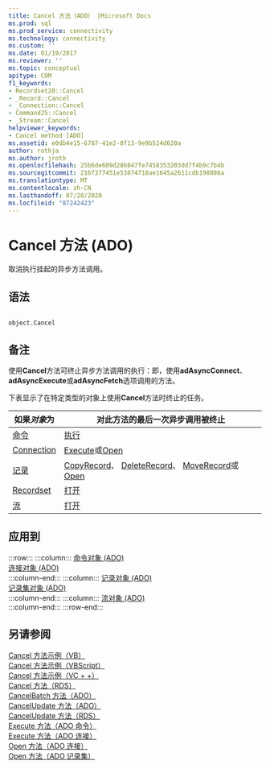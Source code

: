 ```yaml
---
title: Cancel 方法（ADO） |Microsoft Docs
ms.prod: sql
ms.prod_service: connectivity
ms.technology: connectivity
ms.custom: ''
ms.date: 01/19/2017
ms.reviewer: ''
ms.topic: conceptual
apitype: COM
f1_keywords:
- Recordset20::Cancel
- _Record::Cancel
- _Connection::Cancel
- Command25::Cancel
- _Stream::Cancel
helpviewer_keywords:
- Cancel method [ADO]
ms.assetid: e0db4e15-6787-41e2-8f13-9e9b524d620a
author: rothja
ms.author: jroth
ms.openlocfilehash: 25b6de609d286847fe7458353203dd7f4b9c7b4b
ms.sourcegitcommit: 216f377451e53874718ae1645a2611cdb198808a
ms.translationtype: MT
ms.contentlocale: zh-CN
ms.lasthandoff: 07/28/2020
ms.locfileid: "87242423"
---
```

# <a name="cancel-method-ado"></a>Cancel 方法 (ADO)
取消执行挂起的异步方法调用。  
  
## <a name="syntax"></a>语法  
  
```  
  
object.Cancel  
```  
  
## <a name="remarks"></a>备注  
 使用**Cancel**方法可终止异步方法调用的执行：即，使用**adAsyncConnect**、 **adAsyncExecute**或**adAsyncFetch**选项调用的方法。  
  
 下表显示了在特定类型的对象上使用**Cancel**方法时终止的任务。  
  
|如果*对象*为|对此方法的最后一次异步调用被终止|  
|----------------------|-------------------------------------------------------------|  
|[命令](../../../ado/reference/ado-api/command-object-ado.md)|[执行](../../../ado/reference/ado-api/execute-method-ado-command.md)|  
|[Connection](../../../ado/reference/ado-api/connection-object-ado.md)|[Execute](../../../ado/reference/ado-api/execute-method-ado-connection.md)或[Open](../../../ado/reference/ado-api/open-method-ado-connection.md)|  
|[记录](../../../ado/reference/ado-api/record-object-ado.md)|[CopyRecord](../../../ado/reference/ado-api/copyrecord-method-ado.md)、 [DeleteRecord](../../../ado/reference/ado-api/deleterecord-method-ado.md)、 [MoveRecord](../../../ado/reference/ado-api/moverecord-method-ado.md)或[Open](../../../ado/reference/ado-api/open-method-ado-record.md)|  
|[Recordset](../../../ado/reference/ado-api/recordset-object-ado.md)|[打开](../../../ado/reference/ado-api/open-method-ado-recordset.md)|  
|[流](../../../ado/reference/ado-api/stream-object-ado.md)|[打开](../../../ado/reference/ado-api/open-method-ado-stream.md)|  
  
## <a name="applies-to"></a>应用到  

:::row:::
    :::column:::
        [命令对象 (ADO)](../../../ado/reference/ado-api/command-object-ado.md)  
        [连接对象 (ADO)](../../../ado/reference/ado-api/connection-object-ado.md)  
    :::column-end:::
    :::column:::
        [记录对象 (ADO)](../../../ado/reference/ado-api/record-object-ado.md)  
        [记录集对象 (ADO)](../../../ado/reference/ado-api/recordset-object-ado.md)  
    :::column-end:::
    :::column:::
        [流对象 (ADO)](../../../ado/reference/ado-api/stream-object-ado.md)  
    :::column-end:::
:::row-end:::

## <a name="see-also"></a>另请参阅  
 [Cancel 方法示例（VB）](../../../ado/reference/ado-api/cancel-method-example-vb.md)   
 [Cancel 方法示例（VBScript）](../../../ado/reference/rds-api/cancel-method-example-vbscript.md)   
 [Cancel 方法示例（VC + +）](../../../ado/reference/ado-api/cancel-method-example-vc.md)   
 [Cancel 方法（RDS）](../../../ado/reference/rds-api/cancel-method-rds.md)   
 [CancelBatch 方法（ADO）](../../../ado/reference/ado-api/cancelbatch-method-ado.md)   
 [CancelUpdate 方法（ADO）](../../../ado/reference/ado-api/cancelupdate-method-ado.md)   
 [CancelUpdate 方法（RDS）](../../../ado/reference/rds-api/cancelupdate-method-rds.md)   
 [Execute 方法（ADO 命令）](../../../ado/reference/ado-api/execute-method-ado-command.md)   
 [Execute 方法（ADO 连接）](../../../ado/reference/ado-api/execute-method-ado-connection.md)   
 [Open 方法（ADO 连接）](../../../ado/reference/ado-api/open-method-ado-connection.md)   
 [Open 方法（ADO 记录集）](../../../ado/reference/ado-api/open-method-ado-recordset.md)

